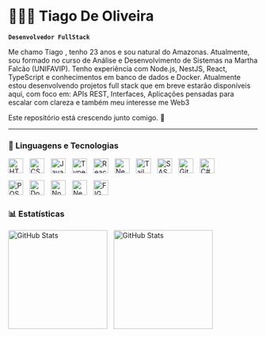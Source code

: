 # 👩🏻‍💻 Tiago De Oliveira

**`Desenvolvedor FullStack`**

Me chamo Tiago , tenho 23 anos e sou natural do Amazonas. Atualmente, sou formado no curso de Análise e Desenvolvimento de Sistemas na Martha Falcão (UNIFAVIP). Tenho experiência com Node.js, NestJS, React, TypeScript e conhecimentos em banco de dados e Docker.
Atualmente estou desenvolvendo projetos full stack que em breve estarão disponíveis aqui, com foco em:
APIs REST,
Interfaces,
Aplicações pensadas para escalar com clareza e também meu interesse me Web3

Este repositório está crescendo junto comigo. 🚀

---

### 🤖 Linguagens e Tecnologias

<img 
    align="left" 
    alt="HTML"
    title="HTML" 
    width="30px" 
    style="padding-right: 10px;" 
    src="https://cdn.jsdelivr.net/gh/devicons/devicon@latest/icons/html5/html5-original.svg" 
/>
<img 
    align="left" 
    alt="CSS" 
    title="CSS"
    width="30px" 
    style="padding-right: 10px;" 
    src="https://cdn.jsdelivr.net/gh/devicons/devicon@latest/icons/css3/css3-original.svg" 
/>
<img 
    align="left" 
    alt="JavaScript" 
    title="JavaScript"
    width="30px" 
    style="padding-right: 10px;" 
    src="https://cdn.jsdelivr.net/gh/devicons/devicon@latest/icons/javascript/javascript-original.svg" 
/>
<img 
    align="left" 
    alt="TypeScript"
    title="TypeScript" 
    width="30px" 
    style="padding-right: 10px;" 
    src="https://cdn.jsdelivr.net/gh/devicons/devicon@latest/icons/typescript/typescript-original.svg" 
/>
<img 
    align="left" 
    alt="React"
    title="React" 
    width="30px" 
    style="padding-right: 10px;" 
    src="https://cdn.jsdelivr.net/gh/devicons/devicon@latest/icons/react/react-original.svg" 
/>
<img 
    align="left" 
    alt="Next.js" 
    title="Next.js"
    width="30px" 
    style="padding-right: 10px;" 
    src="https://cdn.jsdelivr.net/gh/devicons/devicon@latest/icons/nextjs/nextjs-original.svg" 
/>

<img 
    align="left" 
    alt="Tailwind" 
    title="Tailwind"
    width="30px" 
    style="padding-right: 10px;" 
    src="https://cdn.jsdelivr.net/gh/devicons/devicon@latest/icons/tailwindcss/tailwindcss-original.svg" 
/>
<img 
    align="left" 
    alt="SASS" 
    title="SASS"
    width="30px" 
    style="padding-right: 10px;" 
    src="https://cdn.jsdelivr.net/gh/devicons/devicon@latest/icons/sass/sass-original.svg" 
/>

<img 
    align="left" 
    alt="Git" 
    title="Git"
    width="30px" 
    style="padding-right: 10px;" 
    src="https://cdn.jsdelivr.net/gh/devicons/devicon@latest/icons/git/git-original.svg" 
/>

<img
    align="bottom"
    alt="C#"
    title="C SHARP"
    width="30px"
    style="padding-rigth: 10px;"
    src="https://cdn.jsdelivr.net/gh/devicons/devicon@latest/icons/csharp/csharp-original.svg"
/>

<img
    align="left"
    alt="POSTGRES"
    title="POSTGRESSQL"
    width="30px"
    style="padding-rigth: 10px;"
    src="https://cdn.jsdelivr.net/gh/devicons/devicon@latest/icons/postgresql/postgresql-original.svg"
/>

<img
    align="left"
    alt="Docker"
    title="Docker"
    width="30px"
    style="margin-left:10px;"
    src="https://cdn.jsdelivr.net/gh/devicons/devicon@latest/icons/docker/docker-plain.svg"
/>

<img
    align="left"
    alt="NodeJs"
    title="Node JS"
    width="30px"
    style="margin-left:10px;"
    src="https://cdn.jsdelivr.net/gh/devicons/devicon@latest/icons/nodejs/nodejs-original.svg"
/>

<img
    align="left"
    alt="NestJS"
    title="Nest JS"
    width="30px"
    style="margin-left:10px;"
    src="https://cdn.jsdelivr.net/gh/devicons/devicon@latest/icons/nestjs/nestjs-original.svg"
/>

<img
    align="left"
    alt="FIGMA"
    title="Figma"
    width="30px"
    style="margin-left:10px;"
    src="https://cdn.jsdelivr.net/gh/devicons/devicon@latest/icons/figma/figma-original.svg"
/>

<br/>
<br/>

### 📊 Estatísticas

<p>
  <img 
    align="left" 
    alt="GitHub Stats" 
    height="200" 
    style="padding-right: 10px;" 
    src="https://github-readme-stats.vercel.app/api?username=tiago19deoliveira&show_icons=true&theme=tokyonight&include_all_commits=true&locale=pt-br" 
  />

<img 
      align="left" 
      alt="GitHub Stats" 
      height="200" 
      src="https://github-readme-stats.vercel.app/api/top-langs/?username=tiago19deoliveira&theme=tokyonight&layout=compact&custom_title=Tecnologias&langs_count=9" 
  />

</p>

